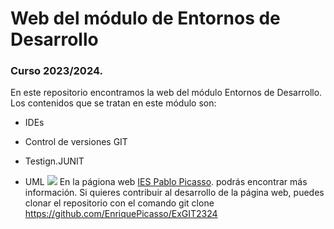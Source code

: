 # Web del módulo de Entornos de Desarrollo
### Curso 2023/2024.
En este repositorio encontramos la web del módulo Entornos de Desarrollo. Los contenidos que se tratan en este módulo son:
- IDEs
* Control de versiones GIT
+ Testign.JUNIT
- UML
![](https://fpiespablopicasso.es/wpcontent/uploads/2022/03/LOGOTIPO-IES-PABLO-PICASSO-texto-morado.png)
En la págiona web [IES Pablo Picasso](https://fpiespablopicasso.es/wpcontent/uploads/2022/03/LOGOTIPO-IES-PABLO-PICASSO-texto-morado.png). podrás encontrar más información.
Si quieres contribuir al desarrollo de la página web, puedes clonar el repositorio con el comando
git clone https://github.com/EnriquePicasso/ExGIT2324
